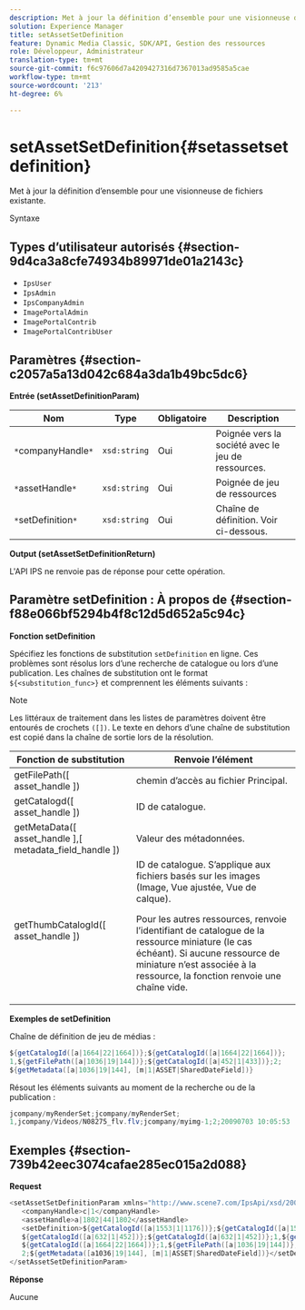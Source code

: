 ```yaml
---
description: Met à jour la définition d’ensemble pour une visionneuse de fichiers existante.
solution: Experience Manager
title: setAssetSetDefinition
feature: Dynamic Media Classic, SDK/API, Gestion des ressources
role: Développeur, Administrateur
translation-type: tm+mt
source-git-commit: f6c97606d7a4209427316d7367013ad9585a5cae
workflow-type: tm+mt
source-wordcount: '213'
ht-degree: 6%

---
```



# setAssetSetDefinition{#setassetsetdefinition}

Met à jour la définition d’ensemble pour une visionneuse de fichiers existante.

Syntaxe

## Types d’utilisateur autorisés {#section-9d4ca3a8cfe74934b89971de01a2143c}

* `IpsUser`
* `IpsAdmin`
* `IpsCompanyAdmin`
* `ImagePortalAdmin`
* `ImagePortalContrib`
* `ImagePortalContribUser`

## Paramètres {#section-c2057a5a13d042c684a3da1b49bc5dc6}

**Entrée (setAssetDefinitionParam)**

| Nom | Type | Obligatoire | Description |
|---|---|---|---|
| `*`companyHandle`*` | `xsd:string` | Oui | Poignée vers la société avec le jeu de ressources. |
| `*`assetHandle`*` | `xsd:string` | Oui | Poignée de jeu de ressources |
| `*`setDefinition`*` | `xsd:string` | Oui | Chaîne de définition. Voir ci-dessous. |

**Output (setAssetSetDefinitionReturn)**

L&#39;API IPS ne renvoie pas de réponse pour cette opération.

## Paramètre setDefinition : À propos de {#section-f88e066bf5294b4f8c12d5d652a5c94c}

**Fonction setDefinition**

Spécifiez les fonctions de substitution `setDefinition` en ligne. Ces problèmes sont résolus lors d’une recherche de catalogue ou lors d’une publication. Les chaînes de substitution ont le format `${<substitution_func>}` et comprennent les éléments suivants :

>[!NOTE]
>
>Les littéraux de traitement dans les listes de paramètres doivent être entourés de crochets `([])`. Le texte en dehors d’une chaîne de substitution est copié dans la chaîne de sortie lors de la résolution.

<table id="table_A93D2C273B694C289208AA926B2597CD"> 
 <thead> 
  <tr> 
   <th colname="col1" class="entry"> Fonction de substitution </th> 
   <th colname="col2" class="entry"> Renvoie l’élément </th> 
  </tr> 
 </thead>
 <tbody> 
  <tr> 
   <td colname="col1"> <span class="codeph"> getFilePath([  <span class="varname"> asset_handle  </span>])  </span> </td> 
   <td colname="col2"> chemin d’accès au fichier Principal. </td> 
  </tr> 
  <tr> 
   <td colname="col1"> <span class="codeph"> getCatalogd([  <span class="varname"> asset_handle  </span>])  </span> </td> 
   <td colname="col2"> ID de catalogue. </td> 
  </tr> 
  <tr> 
   <td colname="col1"> <span class="codeph"> getMetaData([  <span class="varname"> asset_handle  </span>],[  <span class="varname"> metadata_field_handle  </span>])  </span> </td> 
   <td colname="col2"> Valeur des métadonnées. </td> 
  </tr> 
  <tr> 
   <td colname="col1"> <span class="codeph"> getThumbCatalogId([  <span class="varname"> asset_handle  </span>])  </span> </td> 
   <td colname="col2"> ID de catalogue. S’applique aux fichiers basés sur les images (Image, Vue ajustée, Vue de calque). <p>Pour les autres ressources, renvoie l’identifiant de catalogue de la ressource miniature (le cas échéant). Si aucune ressource de miniature n’est associée à la ressource, la fonction renvoie une chaîne vide. </p> </td> 
  </tr> 
 </tbody> 
</table>

**Exemples de setDefinition**

Chaîne de définition de jeu de médias :

```java
${getCatalogId([a|1664|22|1664])};${getCatalogId([a|1664|22|1664])}; 
1,${getFilePath([a|1036|19|144])};${getCatalogId([a|452|1|433])};2; 
${getMetadata([a|1036|19|144], [m|1|ASSET|SharedDateField])}
```

Résout les éléments suivants au moment de la recherche ou de la publication :

```java
jcompany/myRenderSet;jcompany/myRenderSet; 
1,jcompany/Videos/N08275_flv.flv;jcompany/myimg-1;2;20090703 10:05:53
```

## Exemples {#section-739b42eec3074cafae285ec015a2d088}

**Request**

```java
<setAssetSetDefinitionParam xmlns="http://www.scene7.com/IpsApi/xsd/2009-07-31"> 
   <companyHandle>c|1</companyHandle> 
   <assetHandle>a|1802|44|1802</assetHandle> 
   <setDefinition>${getCatalogId([a|1553|1|1176])};${getCatalogId([a|1553|1|1176])};1;img1, 
   ${getCatalogId([a|632|1|452])};${getCatalogId([a|632|1|452])};1,${getCatalogId([a|1664|22|1664])}; 
   ${getCatalogId([a|1664|22|1664])};1,${getFilePath([a|1036|19|144])};${getCatalogId([ a|452|1|433])}; 
   2;${getMetadata([a1036|19|144], [m|1|ASSET|SharedDateField])}</setDefinition> 
</setAssetSetDefinitionParam>
```

**Réponse**

Aucune
